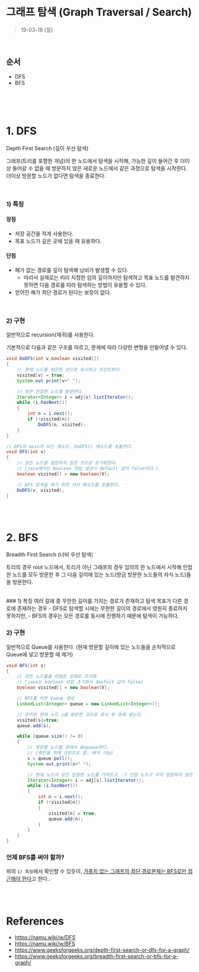 # 그래프 탐색 (Graph Traversal / Search)
> 19-03-18 (월)

<br>

## 순서
- DFS
- BFS

<br><br><br>


# 1. DFS
Depth First Search (깊이 우선 탐색)

그래프(트리를 포함한 개념)의 한 노드에서 탐색을 시작해, 가능한 깊이 들어간 후 더이상 들어갈 수 없을 때 
방문하지 않은 새로운 노드에서 같은 과정으로 탐색을 시작한다. 더이상 방문할 노드가 없다면 탐색을 종료한다.


<br>

### 1) 특징
  #### 장점
  - 저장 공간을 적게 사용한다.
  - 목표 노드가 깊은 곳에 있을 때 유용하다.

  #### 단점
  - 해가 없는 경로를 깊이 탐색해 낭비가 발생할 수 있다.
    - 따라서 실제로는 미리 지정한 임의 깊이까지만 탐색하고 목표 노드를 발견하지 못하면 다음 경로를 따라 탐색하는 방법이 유용할 수 있다.
  - 얻어진 해가 최단 경로가 된다는 보장이 없다.

<br>

### 2) 구현
일반적으로 recursion(재귀)를 사용한다.

기본적으로 다음과 같은 구조를 따르고, 문제에 따라 다양한 변형을 만들어낼 수 있다.
```java
void DoDFS(int v,boolean visited[])
{ 
    // 현재 노드를 방문한 것으로 표시하고 프린트한다.
    visited[v] = true; 
    System.out.print(v+" ");

    // 모든 인접한 노드를 방문한다.
    Iterator<Integer> i = adj[v].listIterator(); 
    while (i.hasNext()) 
    { 
        int n = i.next();
        if (!visited[n]) 
            DoDFS(n, visited); 
    } 
} 

// DFS의 main이 되는 메소드. DoDFS() 메소드를 호출한다.
void DFS(int v) 
{ 
    // 모든 노드를 방문하지 않은 것으로 초기화한다.
    // (java에서는 boolean 타입 생성시 default 값이 false이다.)
    boolean visited[] = new boolean[V];

    // DFS 탐색을 하기 위한 서브 메소드를 호출한다.
    DoDFS(v, visited); 
}
```


<br><br>


# 2. BFS
Breadth First Search (너비 우선 탐색)

트리의 경우 root 노드에서, 트리가 아닌 그래프의 경우 임의의 한 노드에서 시작해 인접한 노드를 모두 방문한 후 
그 다음 깊이에 있는 노드(방금 방문한 노드들의 자식 노드)들을 방문한다.

<br>
### 1) 특징
여러 갈래 중 무한한 길이를 가지는 경로가 존재하고 탐색 목표가 다른 경로에 존재하는 경우 
- DFS로 탐색할 시에는 무한한 길이의 경로에서 영원히 종료하지 못하지만,
- BFS의 경우는 모든 경로를 동시에 진행하기 때문에 탐색이 가능하다.

<br>

### 2) 구현
일반적으로 Queue를 사용한다. (현재 방문할 깊이에 있는 노드들을 순차적으로 Queue에 넣고 방문할 때 제거)

```java
void BFS(int s) 
{ 
    // 모든 노드들을 미방문 상태로 초기화.
    // (java는 boolean 타입 초기화시 deafult 값이 false)
    boolean visited[] = new boolean[V]; 

    // BFS를 위한 Queue 생성
    LinkedList<Integer> queue = new LinkedList<Integer>(); 

    // 주어진 현재 노드 s를 방문한 것으로 표시 후 큐에 넣는다.
    visited[s]=true; 
    queue.add(s); 

    while (queue.size() != 0) 
    { 
        // 방문할 노드를 큐에서 dequeue한다.
        // (확인을 위해 프린트도 함. 제거 가능)
        s = queue.poll();
        System.out.print(s+" ");

        // 현재 노드의 모든 인접한 노드를 가져오고, 그 인접 노드가 아직 방문하지 않은 상태라면 queue에 넣는다.
        Iterator<Integer> i = adj[s].listIterator(); 
        while (i.hasNext()) 
        { 
            int n = i.next(); 
            if (!visited[n]) 
            { 
                visited[n] = true; 
                queue.add(n); 
            } 
        } 
    } 
} 
```

### 언제 BFS를 써야 할까?
위의 `1) 특징`에서 확인할 수 있듯이, 
<a href="https://www.acmicpc.net/board/view/13899">가중치 없는 그래프의 최단 경로문제는 BFS로만 접근해야 한다</a>고 한다..



<br><br>
# References
- https://namu.wiki/w/DFS
- https://namu.wiki/w/BFS
- https://www.geeksforgeeks.org/depth-first-search-or-dfs-for-a-graph/
- https://www.geeksforgeeks.org/breadth-first-search-or-bfs-for-a-graph/
